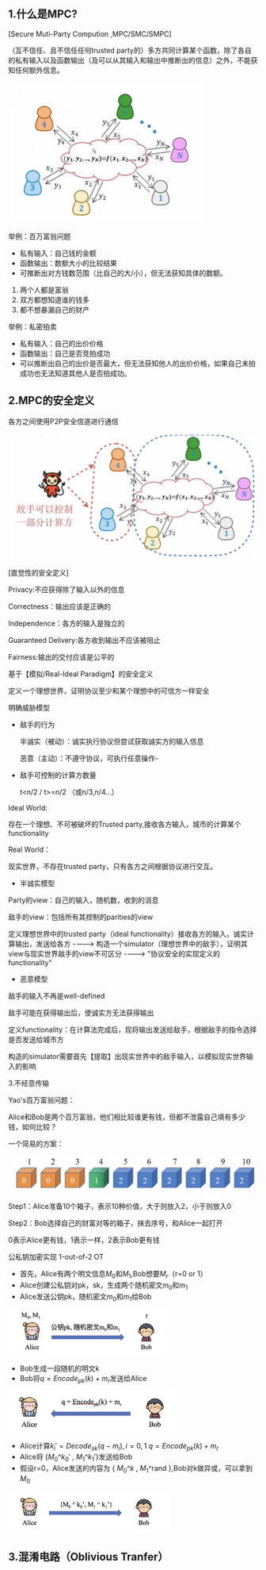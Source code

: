 ## 1.什么是MPC?

[Secure Muti-Party Compution ,MPC/SMC/SMPC]

（互不信任、且不信任任何trusted party的）多方共同计算某个函数，除了各自的私有输入以及函数输出（及可以从其输入和输出中推断出的信息）之外，不能获知任何额外信息。

<img src="images/image-20240611104552072.png" alt="image-20240611104552072" style="zoom:50%;" />

举例：百万富翁问题

- 私有输入：自己钱的金额
- 函数输出：数额大小的比较结果
- 可推断出对方钱数范围（比自己的大/小），但无法获知具体的数额。

1. 两个人都是富翁
2. 双方都想知道谁的钱多
3. 都不想暴漏自己的财产

举例：私密拍卖

- 私有输入：自己的出价价格
- 函数输出：自己是否竞拍成功
- 可以推断出自己的出价是否最大，但无法获知他人的出价价格，如果自己未拍成功也无法知道其他人是否拍成功。

## 2.MPC的安全定义

各方之间使用P2P安全信道进行通信

<img src="images/image-20240611111511011.png" alt="image-20240611111511011" style="zoom:50%;" />

[直觉性的安全定义]

Privacy:不应获得除了输入以外的信息

Correctness：输出应该是正确的

Independence：各方的输入是独立的

Guaranteed Delivery:各方收到输出不应该被阻止

Fairness:输出的交付应该是公平的



基于【模拟/Real-Ideal Paradigm】的安全定义

定义一个理想世界，证明协议至少和某个理想中的可信方一样安全

明确威胁模型

- 敌手的行为

  半诚实（被动）：诚实执行协议但尝试获取诚实方的输入信息

  恶意（主动）：不遵守协议，可执行任意操作-

- 敌手可控制的计算方数量

  t<n/2   /   t>=n/2 （或n/3,n/4...）

Ideal World:

存在一个理想、不可被破坏的Trusted party,接收各方输入，城市的计算某个functionality

Real World：

现实世界，不存在trusted party，只有各方之间根据协议进行交互。

- 半诚实模型

Party的view：自己的输入，随机数，收到的消息

敌手的view：包括所有其控制的parities的view

定义理想世界中的trusted party（ideal functionality）接收各方的输入，诚实计算输出，发送给各方  ---->  构造一个simulator（理想世界中的敌手），证明其view与现实世界敌手的view不可区分  ----> "协议安全的实现定义的functionality"

- 恶意模型

敌手的输入不再是well-defined

敌手可能在获得输出后，使诚实方无法获得输出

定义functionality：在计算法完成后，现将输出发送给敌手，根据敌手的指令选择是否发送给城市方

构造的simulator需要首先【提取】出现实世界中的敌手输入，以模拟现实世界输入的影响

3.不经意传输

Yao's百万富翁问题：

Alice和Bob是两个百万富翁，他们相比较谁更有钱，但都不泄露自己填有多少钱，如何比较？

一个简易的方案：

<img src="images/image-20240612092633280.png" alt="image-20240612092633280" style="zoom:50%;" />

Step1：Alice准备10个箱子，表示10种价值，大于则放入2，小于则放入0

Step2：Bob选择自己的财富对等的箱子，抹去序号，和Alice一起打开

0表示Alice更有钱，1表示一样，2表示Bob更有钱



公私钥加密实现 1-out-of-2 OT

- 首先，Alice有两个明文信息$M_0$和$M_1$,Bob想要$M_r$（r=0 or 1）
- Alice创建公私钥对pk，sk，生成两个随机密文$m_0$和$m_1$
- Alice发送公钥pk，随机密文$m_0$和$m_1$给Bob

<img src="images/image-20240612101059454.png" alt="image-20240612101059454" style="zoom:50%;" />

- Bob生成一段随机的明文k
- Bob将$q=Encode_{pk}(k)+m_r$发送给Alice

<img src="images/image-20240612102233549.png" alt="image-20240612102233549" style="zoom: 33%;" />

- Alice计算$k_i'=Decode_{sk}(q-m_i),i={0,1}$      $q=Encode_{pk}(k)+m_r$
- Alice将 {$M_0$^$k_0'$ , $M_1$^$k_1'$}发送给Bob
- 假设r=0，Alice发送的内容为 { $M_0$^$k$ , $M_1$^rand },Bob对k做异或，可以拿到 $M_0$

<img src="images/image-20240612103838871.png" alt="image-20240612103838871" style="zoom:50%;" />

## 3.混淆电路（Oblivious Tranfer）















